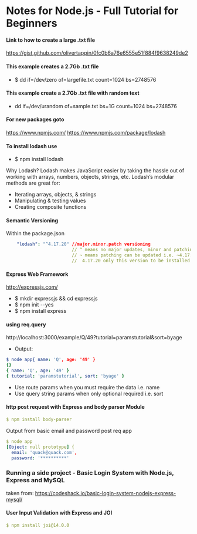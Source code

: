 # Notes for Node.js - Full Tutorial for Beginners

#### Link to how to create a large .txt file
https://gist.github.com/olivertappin/0fc0b6a76e6555e51f884f9638249de2

#### This example creates a 2.7Gb .txt file
- $ dd if=/dev/zero of=largefile.txt count=1024 bs=2748576

#### This example create a 2.7Gb .txt file with random text
- dd if=/dev/urandom of=sample.txt bs=1G count=1024 bs=2748576

#### For new packages goto
https://www.npmjs.com/
https://www.npmjs.com/package/lodash
#### To install lodash use
- $ npm install lodash

Why Lodash?
Lodash makes JavaScript easier by taking the hassle out of working with arrays, numbers, objects, strings, etc.
Lodash’s modular methods are great for:

- Iterating arrays, objects, & strings
- Manipulating & testing values
- Creating composite functions

#### Semantic Versioning

Within the package.json
```yaml
    "lodash": "^4.17.20" //major.minor.patch versioning
                         // ^ means no major updates, minor and patching can be updated
                         // ~ means patching can be updated i.e. ~4.17.x
                         //  4.17.20 only this version to be installed and used
```

#### Express Web Framework

http://expressjs.com/

- $ mkdir expressjs && cd expressjs
- $ npm init --yes
- $ npm install express

#### using req.query

http://localhost:3000/example/Q/49?tutorial=paramstutorial&sort=byage
- Output:
```yaml
$ node app{ name: 'Q', age: '49' }
{}
{ name: 'Q', age: '49' }
{ tutorial: 'paramstutorial', sort: 'byage' }
```

- Use route params when you must require the data i.e. name
- Use query string params when only optional required i.e. sort

#### http post request with Express and body parser Module
```yaml
$ npm install body-parser
```

Output from basic email and password post req app
```yaml
$ node app
[Object: null prototype] {
  email: 'quack@quack.com',
  password: '**********'
```

### Running a side project - Basic Login System with Node.js, Express and MySQL

taken from: https://codeshack.io/basic-login-system-nodejs-express-mysql/

#### User Input Validation with Express and JOI
```yaml
$ npm install joi@14.0.0
```
